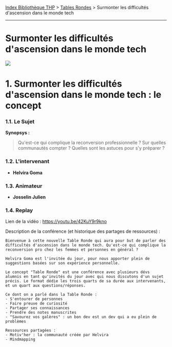 [Index Bibliothèque THP](https://github.com/TheHackingProject/bibliotheque-THP/wiki) > [Tables Rondes](https://github.com/TheHackingProject/bibliotheque-THP/wiki/tables_rondes.md) > Surmonter les difficultés d'ascension dans le monde tech

___

# Surmonter les difficultés d'ascension dans le monde tech

![](https://picsum.photos/1024/400)


# 1. Surmonter les difficultés d'ascension dans le monde tech : le concept

### 1.1. Le Sujet

**Synopsys :** 
>Qu'est-ce qui complique la reconversion professionnelle ? Sur quelles communautés compter ? Quelles sont les astuces pour s'y préparer ?

### 1.2. L'intervenant

- **Helvira Goma**

### 1.3. Animateur

- **Josselin Julien**

### 1.4. Replay

Lien de la vidéo : https://youtu.be/42KuY9r9kno

Description de la conférence (et historique des partages de ressources) :

```
Bienvenue à cette nouvelle Table Ronde qui aura pour but de parler des difficultés d'ascension dans le monde tech. Qu'est-ce qui complique la reconversion pro chez les femmes et personnes en général ?

Helvira Goma est l'invitée du jour, pour nous apporter plein de suggestions basées sur son expérience personnelle.

Le concept "Table Ronde" est une conférence avec plusieurs dévs alumnis en tant qu'invités du jour avec qui nous discutons d'un sujet précis. Le format dédie les trois quarts de sa durée aux intervenants, et un quart aux questions/réponses. 

Ce dont on a parlé dans la Table Ronde :
- S'entourer de personnes
- Faire preuve de curiosité
- Partager ses connaissances
- Prendre des notes manuscrites
- "Savourez vos galères" : un bon dev est un dev qui a eu plein de problèmes

Ressources partagées :
- Motiv'her : la communauté créée par Helvira
- Mindmapping
```